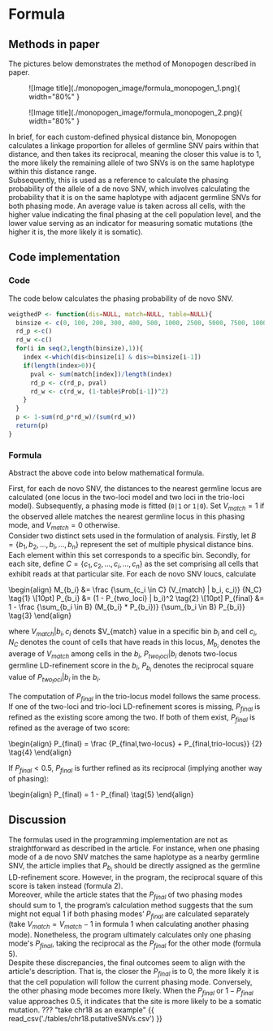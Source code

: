 # Formula

## Methods in paper

The pictures below demonstrates the method of Monopogen described in paper.

<figure markdown>
![Image title](./monopogen_image/formula_monopogen_1.png){ width="80%" }
</figure>

<figure markdown>
![Image title](./monopogen_image/formula_monopogen_2.png){ width="80%" }
</figure>

In brief, for each custom-defined physical distance bin, Monopogen calculates a linkage proportion for alleles of germline SNV pairs within that distance, and then takes its reciprocal, meaning the closer this value is to 1, the more likely the remaining allele of two SNVs is on the same haplotype within this distance range.  
Subsequently, this is used as a reference to calculate the phasing probability of the allele of a de novo SNV, which involves calculating the probability that it is on the same haplotype with adjacent germline SNVs for both phasing mode. An average value is taken across all cells, with the higher value indicating the final phasing at the cell population level, and the lower value serving as an indicator for measuring somatic mutations (the higher it is, the more likely it is somatic).

## Code implementation

### Code

The code below calculates the phasing probability of de novo SNV.  

```R
weigthedP <- function(dis=NULL, match=NULL, table=NULL){
  binsize <- c(0, 100, 200, 300, 400, 500, 1000, 2500, 5000, 7500, 10000, 20000, 50000, 100000, 500000, 1000000000000000000)
  rd_p <-c()
  rd_w <-c()
  for(i in seq(2,length(binsize),1)){
    index <-which(dis<binsize[i] & dis>=binsize[i-1])
    if(length(index>0)){
      pval <- sum(match[index])/length(index)
      rd_p <- c(rd_p, pval)
      rd_w <- c(rd_w, (1-table$Prob[i-1])^2)
    }
  }
  p <- 1-sum(rd_p*rd_w)/(sum(rd_w))
  return(p)
}
```

### Formula

Abstract the above code into below mathematical formula.  

First, for each de novo SNV, the distances to the nearest germline locus are calculated (one locus in the two-loci model and two loci in the trio-loci model). Subsequently, a phasing mode is fitted (`0|1` or `1|0`). Set $V_{match} = 1$ if the observed allele matches the nearest germline locus in this phasing mode, and $V_{match} = 0$ otherwise.  
Consider two distinct sets used in the formulation of analysis. Firstly, let $B = \{b_1,b_2,...,b_i,...,b_n\}$ 
represent the set of multiple physical distance bins. Each element within this set corresponds to a specific bin. Secondly, for each site, define $C = \{c_1,c_2,...,c_i,...,c_n\}$ as the set comprising all cells that exhibit reads at that particular site. For each de novo SNV loucs, calculate  

\begin{align}
M_{b_i} &= \frac {\sum_{c_i \in C} (V_{match} | b_i, c_i)} {N_C} \tag{1} \\[10pt]
P_{b_i} &= (1 - P_{two_loci} | b_i)^2 \tag{2} \\[10pt]
P_{final} &= 1 - \frac {\sum_{b_i \in B} (M_{b_i} * P_{b_i})} {\sum_{b_i \in B} P_{b_i}} \tag{3} 
\end{align}

where $V_{match} | b_i, c_i$ denots $V_{match} value in a specific bin $b_i$ and cell $c_i$, $N_C$ denotes the count of cells that have reads in this locus, $M_{b_i}$ denotes the average of $V_{match}$ among cells in the $b_i$, $P_{two_loci} | b_i$ denots two-locus germline LD-refinement score in the $b_i$, $P_{b_i}$ denotes the reciprocal square value of $P_{two_loci} | b_i$ in the $b_i$.  

The computation of $P_{final}$ in the trio-locus model follows the same process.  
If one of the two-loci and trio-loci LD-refinement scores is missing, $P_{final}$ is refined as the existing score among the two.  If both of them exist, $P_{final}$ is refined as the average of two score:  

\begin{align}
P_{final} = \frac {P_{final,two-locus} + P_{final,trio-locus}} {2} \tag{4} 
\end{align}

If $P_{final} < 0.5$, $P_{final}$ is further refined as its reciprocal (implying another way of phasing):  

\begin{align}
P_{final} = 1 - P_{final} \tag{5}
\end{align}

## Discussion

The formulas used in the programming implementation are not as straightforward as described in the article. For instance, when one phasing mode of a de novo SNV matches the same haplotype as a nearby germline SNV, the article implies that $P_{b_i}$ should be directly assigned as the germline LD-refinement score. However, in the program, the reciprocal square of this score is taken instead (formula 2).  
Moreover, while the article states that the $P_{final}$ of two phasing modes should sum to 1, the program’s calculation method suggests that the sum might not equal 1 if both phasing modes’ $P_{final}$ are calculated separately (take $V_{match} = V_{match} - 1$ in formula 1 when calculating another phasing mode). Nonetheless, the program ultimately calculates only one phasing mode's $P_{final}$, taking the reciprocal as the $P_{final}$ for the other mode (formula 5).  
Despite these discrepancies, the final outcomes seem to align with the article's description. That is, the closer the $P_{final}$ is to 0, the more likely it is that the cell population will follow the current phasing mode. Conversely, the other phasing mode becomes more likely. When the $P_{final}$ or $1-P_{final}$ value approaches 0.5, it indicates that the site is more likely to be a somatic mutation.
??? "take chr18 as an example"
    {{ read_csv('./tables/chr18.putativeSNVs.csv') }}